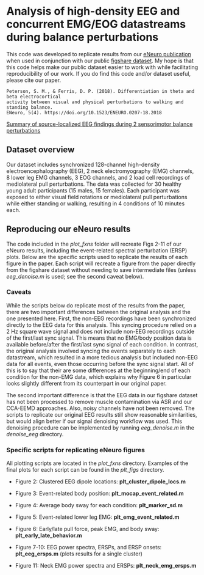 # Analysis of high-density EEG and concurrent EMG/EOG datastreams during balance perturbations

This code was developed to replicate results from our [eNeuro publication](https://www.ncbi.nlm.nih.gov/pmc/articles/PMC6088363/) when used in conjunction with our public [figshare dataset](https://figshare.com/projects/High-density_EEG_and_concurrent_EMG_EOG_and_body_position_during_sensorimotor_balance_perturbations/99815). My hope is that this code helps make our public dataset easier to work with while facilitating reproducibility of our work. If you do find this code and/or dataset useful, please cite our paper.

```
Peterson, S. M., & Ferris, D. P. (2018). Differentiation in theta and beta electrocortical
activity between visual and physical perturbations to walking and standing balance.
ENeuro, 5(4). https://doi.org/10.1523/ENEURO.0207-18.2018
```

[Summary of source-localized EEG findings during 2 sensorimotor balance perturbations](doc/balance_perturb_eeg.png)


## Dataset overview

Our dataset includes synchronized 128-channel high-density electroencephalography (EEG), 2 neck electromyography (EMG) channels, 8 lower leg EMG channels, 3 EOG channels, and 2 load cell recordings of mediolateral pull perturbations. The data was collected for 30 healthy young adult participants (15 males, 15 females). Each participant was exposed to either visual field rotations or mediolateral pull perturbations while either standing or walking, resulting in 4 conditions of 10 minutes each.

## Reproducing our eNeuro results

The code included in the *plot_fxns* folder will recreate Figs 2-11 of our eNeuro results, including the event-related spectral perturbation (ERSP) plots. Below are the specific scripts used to replicate the results of each figure in the paper. Each script will recreate a figure from the paper directly from the figshare dataset without needing to save intermediate files (unless *eeg_denoise.m* is used; see the second caveat below).

### Caveats

While the scripts below do replicate most of the results from the paper, there are two important differences between the original analysis and the one presented here. First, the non-EEG recordings have been synchronized directly to the EEG data for this analysis. This syncing procedure relied on a 2 Hz square wave signal and does not include non-EEG recordings outside of the first/last sync signal. This means that no EMG/body position data is available before/after the first/last sync signal of each condition. In contrast, the original analysis involved syncing the events separately to each datastream, which resulted in a more tedious analysis but included non-EEG data for all events, even those occurring before the sync signal start. All of this is to say that their are some differences at the beginning/end of each condition for the non-EMG data, which explains why Figure 6 in particular looks slightly different from its counterpart in our original paper.

The second important difference is that the EEG data in our figshare dataset has not been processed to remove muscle contamination via ASR and our CCA-EEMD approaches. Also, noisy channels have not been removed. The scripts to replicate our original EEG results still show reasonable similarities, but would align better if our signal denoising workflow was used. This denoising procedure can be implemented by running *eeg_denoise.m* in the *denoise_eeg* directory.

### Specific scripts for replicating eNeuro figures

All plotting scripts are located in the *plot_fxns* directory. Examples of the final plots for each script can be found in the *plt_figs* directory.

- Figure 2: Clustered EEG dipole locations: **plt_cluster_dipole_locs.m**

- Figure 3: Event-related body position: **plt_mocap_event_related.m**

- Figure 4: Average body sway for each condition: **plt_marker_sd.m**

- Figure 5: Event-related lower leg EMG: **plt_emg_event_related.m**

- Figure 6: Early/late pull force, peak EMG, and body sway: **plt_early_late_behavior.m**

- Figure 7-10: EEG power spectra, ERSPs, and ERSP onsets: **plt_eeg_ersps.m** (plots results for a single cluster)

- Figure 11: Neck EMG power spectra and ERSPs: **plt_neck_emg_ersps.m**
